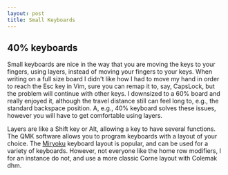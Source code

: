 ```yaml
---
layout: post
title: Small Keyboards
---
```


## 40% keyboards
Small keyboards are nice in the way that you are moving the keys to your fingers, using layers, instead of
moving your fingers to your keys. When writing on a full size board I didn't like how I
had to move my hand in order to reach the Esc key in Vim, sure you can remap it to, say,
CapsLock, but the problem will continue with other keys. I downsized to a 60% board and really
enjoyed it, although the travel distance still can feel long to, e.g., the standard backspace
position. A, e.g., 40% keyboard solves these issues, however you will have to get comfortable using layers.

Layers are like a Shift key or Alt, allowing a key to have several functions. The QMK software
allows you to program keyboards with a layout of your choice.
The [Miryoku](https://github.com/manna-harbour/qmk_firmware/blob/miryoku/users/manna-harbour_miryoku/miryoku.org)
keyboard layout is popular, and can be used for a variety of keyboards. However, not everyone like
the home row modifiers, I for an instance do not, and use a more classic Corne layout with Colemak
dhm.
